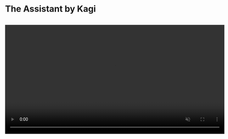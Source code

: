 # The Assistant by Kagi

<br>

<video src="./media/assistant.mp4" width="720" type="video/mp4" autoplay muted loop playsinline disablepictureinpicture />

The Assistant by Kagi combines top large language models (LLM) with optional results from Kagi Search, making it the perfect companion for creative, research, and programming tasks — alongside everything else you can think of! All this is included in a single subscription!

>**NOTE:** The Assistant is currently available to users with the [Kagi Ultimate plan](../plans/ultimate-plan.md).

## Features

- Access to the latest and most performant large language models from OpenAI, Anthropic, Meta, Google, Mistral, Amazon, Alibaba and DeepSeek.
- Multiple [custom assistants](#custom-assistants)
- The ability to control whether the Assistant has web access (powered by Kagi Search)
- Applying Kagi Search [Lenses](../features/lenses.md) and [Personalized Results](../features/website-info-personalized-results.md) to the Assistant searches
- Switch between multiple threads within a single window
- Saving Assistant threads
- Uploading files to use as context
- Altering the Assistant configuration within the thread
	- For example, you can ask the initial question with web access enabled, and then disable it for subsequent questions!
	 - It is also possible to switch to a different LLM in the middle of a thread
- Code syntax highlighting
- [Keyboard Shortcuts](#keyboard-shortcuts)
- Export conversations to markdown format
- Share threads with others using a link
- Voice input

## Privacy

When you use the Assistant by Kagi, your data is never used to train AI models (not by us or by the LLM providers), and no account information is shared with the LLM providers. By default, threads expire after 24 hours of inactivity. This behavior can be adjusted in the [settings](https://kagi.com/settings/?p=assistant).

## Using the Assistant

The Assistant can be accessed via the Control Center located in the top right corner of all Kagi pages or by clicking on the link in the top right corner of the Kagi homepage. [The direct link](https://kagi.com/assistant) to the Assistant can also be used.

When you first access the Assistant, you will be greeted by a familiar-looking landing page, allowing you to get right into using it.
You can either type your prompt or use voice input by pressing the microphone symbol.
You can choose which LLM you wish to use by opening the dropdown menu just below the prompt field.

The Assistant's web access can be toggled via the button below the prompt field.

## Which model to choose

We maintain the [Kagi LLM Benchmarking Project](./llm-benchmark.md) to measure model quality in various scenarios.

Another important aspect is the privacy policy of the model provider. See our [LLM Privacy Comparison](./llms-privacy.md) for a detailed overview of how each provider handles your data.

## Threads

The Assistant supports threads, allowing you to keep your bagel topping ideas separate from your weekend projects.

The search bar enables you to search for that one elusive thread.
Currently, the search only looks through your thread titles.

By default threads are kept for 24 hours after the last message.
If keeping threads alive permanently better fits your workflow, you can adjust this setting in [Assistant Settings](https://kagi.com/settings/?p=assistant).
Please note that the thread saving setting is applied **when the thread is created**.

Threads can be renamed, added to Quick Access, shared, deleted, and downloaded via the `⋮` button which is displayed when you hover over the thread.

The Quick Access feature can be used to better organize your threads but it will not influence the thread saving setting.
In other words, threads added to Quick Access will also be deleted after 24 hours, unless you have chosen otherwise in the settings.

You can also **preserve** threads with the star symbol, located to the left of the thread title.
Preserved threads do not expire.

## Uploading Files to Assistant

The Assistant by Kagi supports file uploads, allowing you to provide additional context or information for your queries.

This can be useful for tasks like:

- Summarizing a document
- Extracting key insights from a report
- Analyzing data in a spreadsheet
- Describing an image
- Distilling main points from an audio file

To upload a file:

1. Click the paperclip icon in the prompt input box.
2. Select the file or image you wish to upload.
3. Provide a prompt with instructions to process the file or leave blank to summarize it.

Important considerations for file uploads:

**File size limit:** The maximum file size for uploads is 8MB.
**Processing time:** Larger files may take a few moments to process.
**Context retention:** Uploaded file content remains in the conversation context for subsequent messages.

The Assistant supports various file formats across different categories, including:

| File Type | Supported Formats |
|:--|:--|
| Text | txt, text, md (and other text-based formats) |
| Rich Format | pdf, docx, pptx |
| Spreadsheets | csv, tsv, xlsx, json, jsonl |
| Image | jpg, jpeg, png, gif, tiff, tif, webp |
| Audio | 3gpp, aa, aac, aax, act, aiff, amr, ape, au, awb, dct, dss, dvf, flac, gsm, iklax, ivs, m4a, m4b, m4p, mp4, mmf, mp3, mpc, msv, ogg, opus, ra, rm, sln, tta, vox, wav, wma, wvpla |

Note: Unsupported formats may be treated as binary files.

## Custom Instructions

Do you prefer a more personalized Assistant experience?
You can provide custom instructions in the [Assistant Settings](https://kagi.com/settings?p=assistant).
These instructions can be utilized to refine the Assistant responses.
You can, for instance, instruct the Assistant to be more succinct or to consider your profession and location.

## Custom Assistants {#custom-assistants}

You can create Custom Assistants in the [Assistant Settings](https://kagi.com/settings?p=assistant).
It is possible to customize the LLM, settings (the use of web access, lenses, and personalized results), and the instructions for each Custom Assistant.

The Assistant comes with a built-in **Code** Custom Assistant that is optimized for programming tasks. It uses Claude 3.5 Sonnet and has web access.

For more details, refer to the [Custom Assistants](./custom-assistants.md) page.

## Keyboard Shortcuts {#keyboard-shortcuts}

The following keyboard shortcuts are available in the Assistant by Kagi on Mac and PC.

| Mac Shortcut | Action |
|:--|:--|
| &#8984; + K | New Thread |
| &#8984; + Shift + S | Toggle Sidebar |
| &#8984; + Shift + C | Copy Last Response |
| &#8984; + Shift + E | Edit Last Message |
| &#8984; + Shift + Backspace | Delete Current Thread |
| &#8984; + / | Focus Prompt Box |
| &#8984; + . | Show Keyboard Shortcuts |

| PC Shortcut | Action |
|:--|:--|
| Ctrl + K | New Thread |
| Ctrl + Shift + S | Toggle Sidebar |
| Ctrl + Shift + C | Copy Last Response |
| Ctrl + Shift + E | Edit Last Message |
| Ctrl + Shift + Backspace | Delete Current Thread |
| Ctrl + / | Focus Prompt Box |
| Ctrl + . | Show Keyboard Shortcuts |

## LLMs Available in The Assistant

The Assistant provides access to the following LLMs:

| Provider    | Model                                                                     |
|-------------|---------------------------------------------------------------------------|
| Anthropic   | [Claude 3.7 Sonnet with extended thinking](https://kagi.com/assistant?profile=claude-3-7-sonnet)|
| Anthropic   | [Claude 3.7 Sonnet](https://kagi.com/assistant?profile=claude-3-sonnet)   |
| Anthropic   | [Claude 3 Opus](https://kagi.com/assistant?profile=claude-3-opus)         |
| Anthropic   | [Claude 3 Haiku](https://kagi.com/assistant?profile=claude-3-haiku)       |
| OpenAI      | [GPT 4o](https://kagi.com/assistant?profile=gpt-4o)                       |
| OpenAI      | [ChatGPT 4o](https://kagi.com/assistant?profile=chatgpt-4o)               |
| OpenAI      | [GPT 4o Mini](https://kagi.com/assistant?profile=gpt-4o-mini)             |
| OpenAI      | [o3 Mini](https://kagi.com/assistant?profile=o3-mini)                     |
| Mistral AI  | [Mistral Pixtral](https://kagi.com/assistant?profile=mistral-nemo)        |
| Mistral AI  | [Mistral Large](https://kagi.com/assistant?profile=mistral-large)         |
| Google      | [Gemini 2.0 Flash](https://kagi.com/assistant?profile=gemini-flash)        |
| Google      | [Gemini 1.5 Pro](https://kagi.com/assistant?profile=gemini-pro)           |
| Google      | [Gemini 2.5 Pro Preview](https://kagi.com/assistant?profile=gemini-2-5-pro)  |
| <span title="Hosted by Firework AI" style="border-bottom: 1px dotted; cursor: help;">Meta</span>    | [Llama 3.3 70B](https://kagi.com/assistant?profile=llama-3-70b)   |
| <span title="Hosted by Firework AI" style="border-bottom: 1px dotted; cursor: help;">Meta</span>    | [Llama 3.1 405B](https://kagi.com/assistant?profile=llama-3-405b) |
| <span title="Hosted by Firework AI" style="border-bottom: 1px dotted; cursor: help;">Alibaba</span> | [Qwen QwQ 32b](https://kagi.com/assistant?profile=qwen-qwq-32b)   |
| Amazon      | [Nova Lite](https://kagi.com/assistant?profile=nova-lite)                 |
| Amazon      | [Nova Pro](https://kagi.com/assistant?profile=nova-pro)                   |
| DeepSeek    | [Chat V3](https://kagi.com/assistant?profile=deepseek)                    |
| DeepSeek    | [R1](https://kagi.com/assistant?profile=deepseek-r1)                      |
| DeepSeek    | [R1 Distill Llama 70B](https://kagi.com/assistant?profile=deepseek-r1-distill-llama-70b)    |


You can learn more about how these models compare in the [Kagi LLM Benchmarking Project](./llm-benchmark.md) page.

## Bangs

You can quickly access The Assistant using the following [bangs](../features/bangs.md):

- `!ai`, `!as`, `!assistant`, `!research`, `!answer`, `!discuss`, `!expert`, `!llm`, `!custom`, and `!asst`: These bangs direct you to the general Assistant interface for various types of queries.

- `!chat`: This bang accesses The Assistant with internet access turned off.

- `!code`: Use this bang to access the built-in **Code** Custom Assistant, which is tailored for coding-related queries.

- `!ki`: This bang accesses The Assistant with the Ki profile, providing a specialized interaction.

Each bang is designed to optimize your search experience by directing you to the most appropriate version of The Assistant for your needs.

## URL Parameters

You can specify a particular model in the Assistant's URL by including a `profile` parameter.
`https://kagi.com/assistant?profile=gpt-4o&q=%s`
The available model names can be found in the table above.

This can also be used with custom assistants, as described on the [custom assistant documentation](./custom-assistants.md#url-parameters).

The `internet` parameter can be used to turn on and off internet access, set to `true` to enable, anything else to disable. This overrides the internet setting of the profile used.

The `lens` parameter can be used to set the lens if internet access is enabled. The value of this is the lowercase format of the lens name, for example, `https://kagi.com/assistant?lens=programming&q=%s` will use the Programming lens.

Here is an example of a URL that disables internet access, uses the **Claude 3 Haiku** model, and applies the **Programming lens**:  
```https://kagi.com/assistant?profile=claude-3-haiku&internet=false&lens=programming&q=%s```

## Availability

The Assistant is available to all Kagi Ultimate members.
If you are on a different plan you can upgrade from the [Billing Settings](https://kagi.com/settings?p=billing_plan) page.

We also offer an Ultimate upgrade for Family Plans, you can upgrade from the [Family Management](https://kagi.com/settings?p=account_members) page.

## FAQ

**Q**: What is Kagi’s stance about using LLMs in search?\
**A**: We continue to relentlessly focus on the core search experience and build thoughtfully integrated features on top of it. Read more about it in our [AI Integration Philosophy](../why-kagi/ai-philosophy.md) page.
